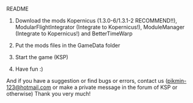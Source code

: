 README

1. Download the mods Kopernicus (1.3.0-6/1.3.1-2 RECOMMEND!!), ModularFlightIntegrator (Integrate to Kopernicus!), ModuleManager (Integrate to Kopernicus!) and BetterTimeWarp

2. Put the mods files in the GameData folder

3. Start the game (KSP)

4. Have fun :)

And if you have a suggestion or find bugs or errors, contact us (pikmin-123@hotmail.com or make a private message in the forum of KSP or otherwise) Thank you very much!
